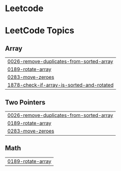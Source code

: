 # Leetcode
<!---LeetCode Topics Start-->
# LeetCode Topics
## Array
|  |
| ------- |
| [0026-remove-duplicates-from-sorted-array](https://github.com/akankshamalakar/Leetcode/tree/master/0026-remove-duplicates-from-sorted-array) |
| [0189-rotate-array](https://github.com/akankshamalakar/Leetcode/tree/master/0189-rotate-array) |
| [0283-move-zeroes](https://github.com/akankshamalakar/Leetcode/tree/master/0283-move-zeroes) |
| [1878-check-if-array-is-sorted-and-rotated](https://github.com/akankshamalakar/Leetcode/tree/master/1878-check-if-array-is-sorted-and-rotated) |
## Two Pointers
|  |
| ------- |
| [0026-remove-duplicates-from-sorted-array](https://github.com/akankshamalakar/Leetcode/tree/master/0026-remove-duplicates-from-sorted-array) |
| [0189-rotate-array](https://github.com/akankshamalakar/Leetcode/tree/master/0189-rotate-array) |
| [0283-move-zeroes](https://github.com/akankshamalakar/Leetcode/tree/master/0283-move-zeroes) |
## Math
|  |
| ------- |
| [0189-rotate-array](https://github.com/akankshamalakar/Leetcode/tree/master/0189-rotate-array) |
<!---LeetCode Topics End-->